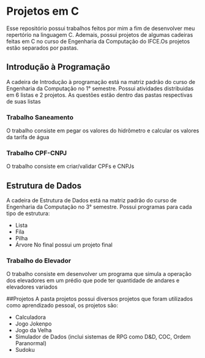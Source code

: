 # Projetos em C

Esse repositório possui trabalhos feitos por mim a fim de desenvolver meu repertório na linguagem C. Ademais, possui projetos de algumas cadeiras feitas em C no curso de Engenharia da Computação do IFCE.Os projetos estão separados por pastas.

## Introdução à Programação
A cadeira de Introdução à programação está na matriz padrão do curso de Engenharia da Computação no 1° semestre.
Possui atividades distribuidas em 6 listas e 2 projetos. As questões estão dentro das pastas respectivas de suas listas

### Trabalho Saneamento
O trabalho consiste em pegar os valores do hidrômetro e calcular os valores da tarifa de água

### Trabalho CPF-CNPJ
O trabalho consiste em criar/validar CPFs e CNPJs

## Estrutura de Dados
A cadeira de Estrutura de Dados está na matriz padrão do curso de Engenharia da Computação no 3° semestre.
Possui programas para cada tipo de estrutura: 
- Lista
- Fila
- Pilha
- Árvore
No final possui um projeto final

### Trabalho do Elevador
O trabalho consiste em desenvolver um programa que simula a operação dos elevadores em um prédio que pode ter quantidade de andares e elevadores variados

##Projetos
A pasta projetos possui diversos projetos que foram utilizados como aprendizado pessoal, os projetos são:
- Calculadora
- Jogo Jokenpo
- Jogo da Velha
- Simulador de Dados (inclui sistemas de RPG como D&D, COC, Ordem Paranormal)
- Sudoku
